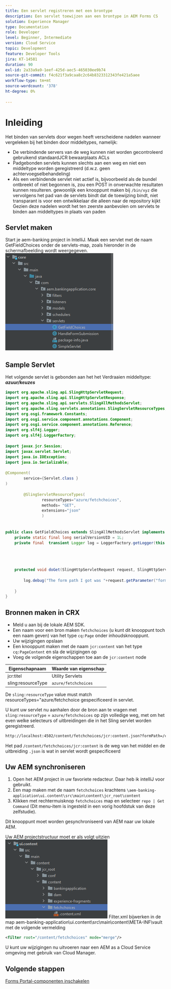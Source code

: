 ```yaml
---
title: Een servlet registreren met een brontype
description: Een servlet toewijzen aan een brontype in AEM Forms CS
solution: Experience Manager
type: Documentation
role: Developer
level: Beginner, Intermediate
version: Cloud Service
topic: Development
feature: Developer Tools
jira: KT-14581
duration: 90
exl-id: 2a33a9a9-1eef-425d-aec5-465030ee9b74
source-git-commit: f4c621f3a9caa8c2c64b8323312343fe421a5aee
workflow-type: tm+mt
source-wordcount: '378'
ht-degree: 0%

---
```


# Inleiding

Het binden van servlets door wegen heeft verscheidene nadelen wanneer vergeleken bij het binden door middeltypes, namelijk:

* De verbindende servers van de weg kunnen niet worden gecontroleerd gebruikend standaardJCR bewaarplaats ACLs
* Padgebonden servlets kunnen slechts aan een weg en niet een middeltype worden geregistreerd (d.w.z. geen achtervoegselbehandeling)
* Als een verbindende servlet niet actief is, bijvoorbeeld als de bundel ontbreekt of niet begonnen is, zou een POST in onverwachte resultaten kunnen resulteren. gewoonlijk een knooppunt maken bij `/bin/xyz` die vervolgens het pad van de servlets bindt dat de toewijzing bindt, niet transparant is voor een ontwikkelaar die alleen naar de repository kijkt Gezien deze nadelen wordt het ten zeerste aanbevolen om servlets te binden aan middeltypes in plaats van paden

## Servlet maken

Start je aem-banking project in IntelliJ. Maak een servlet met de naam GetFieldChoices onder de servlets-map, zoals hieronder in de schermafbeelding wordt weergegeven.
![keuzen](assets/fetchchoices.png)

## Sample Servlet

Het volgende servlet is gebonden aan het het Verdraaien middeltype: _**azuur/keuzes**_



```java
import org.apache.sling.api.SlingHttpServletRequest;
import org.apache.sling.api.SlingHttpServletResponse;
import org.apache.sling.api.servlets.SlingAllMethodsServlet;
import org.apache.sling.servlets.annotations.SlingServletResourceTypes;
import org.osgi.framework.Constants;
import org.osgi.service.component.annotations.Component;
import org.osgi.service.component.annotations.Reference;
import org.slf4j.Logger;
import org.slf4j.LoggerFactory;

import javax.jcr.Session;
import javax.servlet.Servlet;
import java.io.IOException;
import java.io.Serializable;

@Component(
        service={Servlet.class }
)

        @SlingServletResourceTypes(
                resourceTypes="azure/fetchchoices",
                methods= "GET",
                extensions="json"
                )


public class GetFieldChoices extends SlingAllMethodsServlet implements Serializable {
    private static final long serialVersionUID = 1L;
    private final  transient Logger log = LoggerFactory.getLogger(this.getClass());


   

    protected void doGet(SlingHttpServletRequest request, SlingHttpServletResponse response) {

        log.debug("The form path I got was "+request.getParameter("formPath"));

    }
}
```

## Bronnen maken in CRX

* Meld u aan bij de lokale AEM SDK.
* Een naam voor een bron maken `fetchchoices` (u kunt dit knooppunt toch een naam geven) van het type `cq:Page` onder inhoudsknooppunt.
* Uw wijzigingen opslaan
* Een knooppunt maken met de naam `jcr:content` van het type `cq:PageContent` en sla de wijzigingen op
* Voeg de volgende eigenschappen toe aan de `jcr:content` node

| Eigenschapnaam | Waarde van eigenschap |
|--------------------|--------------------|
| jcr:titel | Utility Servlets |
| sling:resourceType | `azure/fetchchoices` |


De `sling:resourceType` value must match resourceTypes=&quot;azure/fetchchoice gespecificeerd in servlet.

U kunt uw servlet nu aanhalen door de bron aan te vragen met `sling:resourceType` = `azure/fetchchoices` op zijn volledige weg, met om het even welke selecteurs of uitbreidingen die in het Sling servlet worden geregistreerd.

```html
http://localhost:4502/content/fetchchoices/jcr:content.json?formPath=/content/forms/af/forrahul/jcr:content/guideContainer
```

Het pad `/content/fetchchoices/jcr:content` is de weg van het middel en de uitbreiding `.json` is wat in servlet wordt gespecificeerd

## Uw AEM synchroniseren

1. Open het AEM project in uw favoriete redacteur. Daar heb ik intelliJ voor gebruikt.
1. Een map maken met de naam `fetchchoices` krachtens `\aem-banking-application\ui.content\src\main\content\jcr_root\content`
1. Klikken met rechtermuisknop `fetchchoices` map en selecteer `repo | Get Command` (Dit menu-item is ingesteld in een vorig hoofdstuk van deze zelfstudie).

Dit knooppunt moet worden gesynchroniseerd van AEM naar uw lokale AEM.

Uw AEM projectstructuur moet er als volgt uitzien
![resource-resolver](assets/mapping-servlet-resource.png)
Filter.xml bijwerken in de map aem-banking-application\ui.content\src\main\content\META-INF\vault met de volgende vermelding

```xml
<filter root="/content/fetchchoices" mode="merge"/>
```

U kunt uw wijzigingen nu uitvoeren naar een AEM as a Cloud Service omgeving met gebruik van Cloud Manager.

## Volgende stappen

[Forms Portal-componenten inschakelen](./forms-portal-components.md)
